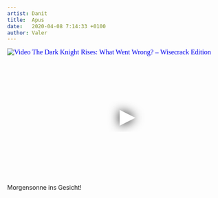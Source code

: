 ```yaml
---
artist: Danit
title:  Apus
date:   2020-04-08 7:14:33 +0100
author: Valer
---
```

<div class="video-container ">
<iframe
  width="560"
  height="315"
  src="https://www.youtube.com/embed/H29zQUwyetQ"
  srcdoc="<style>*{padding:0;margin:0;overflow:hidden}html,body{height:100%}img,span{position:absolute;width:100%;top:0;bottom:0;margin:auto}span{height:1.5em;text-align:center;font:48px/1.5 sans-serif;color:white;text-shadow:0 0 0.5em black}</style><a href=https://www.youtube.com/embed/H29zQUwyetQ?autoplay=1><img src=https://img.youtube.com/vi/H29zQUwyetQ/hqdefault.jpg alt='Video The Dark Knight Rises: What Went Wrong? – Wisecrack Edition'><span>▶</span></a>"
  frameborder="0"
  allow="accelerometer; autoplay; encrypted-media; gyroscope; picture-in-picture"
  allowfullscreen
></iframe>
</div>

<div class="post-content-message"> 
Morgensonne ins Gesicht!
</div>